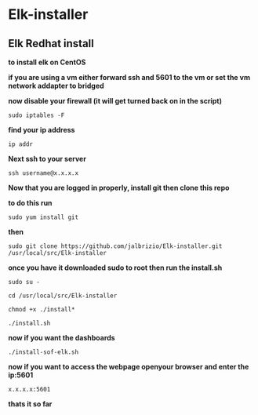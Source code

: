

# Elk-installer

## Elk Redhat install

__to install elk on CentOS__

__if you are using a vm either forward ssh and 5601 to the vm or set the vm network addapter to bridged__

__now disable your firewall (it will get turned back on in the script)__

`sudo iptables -F`

__find your ip address__

`ip addr`

__Next ssh to your server__

`ssh username@x.x.x.x`

__Now that you are logged in properly, install git then clone this repo__

__to do this run__

`sudo yum install git`

__then__

`sudo git clone https://github.com/jalbrizio/Elk-installer.git /usr/local/src/Elk-installer`

__once you have it downloaded sudo to root then run the install.sh__

`sudo su -`

`cd /usr/local/src/Elk-installer`

`chmod +x ./install*`

`./install.sh`

__now if you want the dashboards__

`./install-sof-elk.sh`

__now if you want to access the webpage openyour browser and enter the ip:5601__

`x.x.x.x:5601`

__thats it so far__



